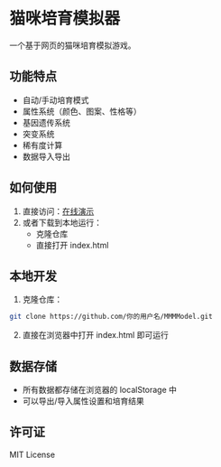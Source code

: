 # 猫咪培育模拟器

一个基于网页的猫咪培育模拟游戏。

## 功能特点

- 自动/手动培育模式
- 属性系统（颜色、图案、性格等）
- 基因遗传系统
- 突变系统
- 稀有度计算
- 数据导入导出

## 如何使用

1. 直接访问：[在线演示](https://你的用户名.github.io/MMMModel/)
2. 或者下载到本地运行：
   - 克隆仓库
   - 直接打开 index.html

## 本地开发

1. 克隆仓库：
```bash
git clone https://github.com/你的用户名/MMMModel.git
```

2. 直接在浏览器中打开 index.html 即可运行

## 数据存储

- 所有数据都存储在浏览器的 localStorage 中
- 可以导出/导入属性设置和培育结果

## 许可证

MIT License 